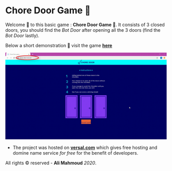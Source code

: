 # Chore Door Game 🚪

Welcome 👋 to this basic game : **Chore Door Game** 🚪. It consists of 3 closed doors, you should find the *Bot Door* after opening all the 3 doors (find the *Bot Door* lastly).

Below a short demonstration :100: visit the game <a href="https://chore-door.now.sh/">**here**</a>

<img src="./imgs/Chore-Door.gif">

- The project was hosted on <a href="https://vercel.com/"> **versal.com**</a> which gives free hosting and domine name service *for free* for the benefit of developers.

All rights © reserved - **Ali Mahmoud** *2020*.
